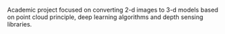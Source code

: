 Academic project focused on converting 2-d images to 3-d models based on point cloud principle, deep learning algorithms and depth sensing libraries.
